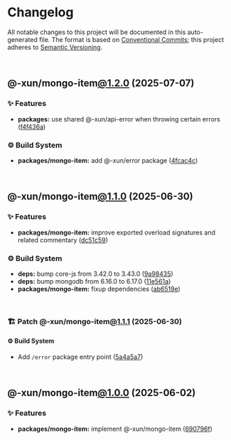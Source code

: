# Changelog

All notable changes to this project will be documented in this auto-generated
file. The format is based on [Conventional Commits][1];
this project adheres to [Semantic Versioning][2].

<br />

## @-xun/mongo-item[@1.2.0][3] (2025-07-07)

### ✨ Features

- **packages:** use shared @-xun/api-error when throwing certain errors ([f4f436a][4])

### ⚙️ Build System

- **packages/mongo-item:** add @-xun/error package ([4fcac4c][5])

<br />

## @-xun/mongo-item[@1.1.0][6] (2025-06-30)

### ✨ Features

- **packages/mongo-item:** improve exported overload signatures and related commentary ([dc51c59][7])

### ⚙️ Build System

- **deps:** bump core-js from 3.42.0 to 3.43.0 ([9a98435][8])
- **deps:** bump mongodb from 6.16.0 to 6.17.0 ([11e561a][9])
- **packages/mongo-item:** fixup dependencies ([ab6519e][10])

<br />

### 🏗️ Patch @-xun/mongo-item[@1.1.1][11] (2025-06-30)

#### ⚙️ Build System

- Add `/error` package entry point ([5a4a5a7][12])

<br />

## @-xun/mongo-item[@1.0.0][13] (2025-06-02)

### ✨ Features

- **packages/mongo-item:** implement @-xun/mongo-item ([690796f][14])

[1]: https://conventionalcommits.org
[2]: https://semver.org
[3]: https://github.com/Xunnamius/mongo-utils/compare/@-xun/mongo-item@1.1.1...@-xun/mongo-item@1.2.0
[4]: https://github.com/Xunnamius/mongo-utils/commit/f4f436a17e3a4dfdb6460c5eeb717c55d6f392c1
[5]: https://github.com/Xunnamius/mongo-utils/commit/4fcac4c9cb52bd172cfb231b0e562de37459448e
[6]: https://github.com/Xunnamius/mongo-utils/compare/@-xun/mongo-item@1.0.0...@-xun/mongo-item@1.1.0
[7]: https://github.com/Xunnamius/mongo-utils/commit/dc51c5903312ba048318c5fd2d7f25e1ebe58b0a
[8]: https://github.com/Xunnamius/mongo-utils/commit/9a984357fd4eda884d666200d4db7cb5feeef2fd
[9]: https://github.com/Xunnamius/mongo-utils/commit/11e561af9999ae9113ead839bcc963e313c44b59
[10]: https://github.com/Xunnamius/mongo-utils/commit/ab6519ea76113ed89e83623dc51ec04575095319
[11]: https://github.com/Xunnamius/mongo-utils/compare/@-xun/mongo-item@1.1.0...@-xun/mongo-item@1.1.1
[12]: https://github.com/Xunnamius/mongo-utils/commit/5a4a5a72ee127a824372b4175e7a7f6ab5a03af4
[13]: https://github.com/Xunnamius/mongo-utils/compare/690796f42ef32408eecb156586b589e8644c05a7...@-xun/mongo-item@1.0.0
[14]: https://github.com/Xunnamius/mongo-utils/commit/690796f42ef32408eecb156586b589e8644c05a7
